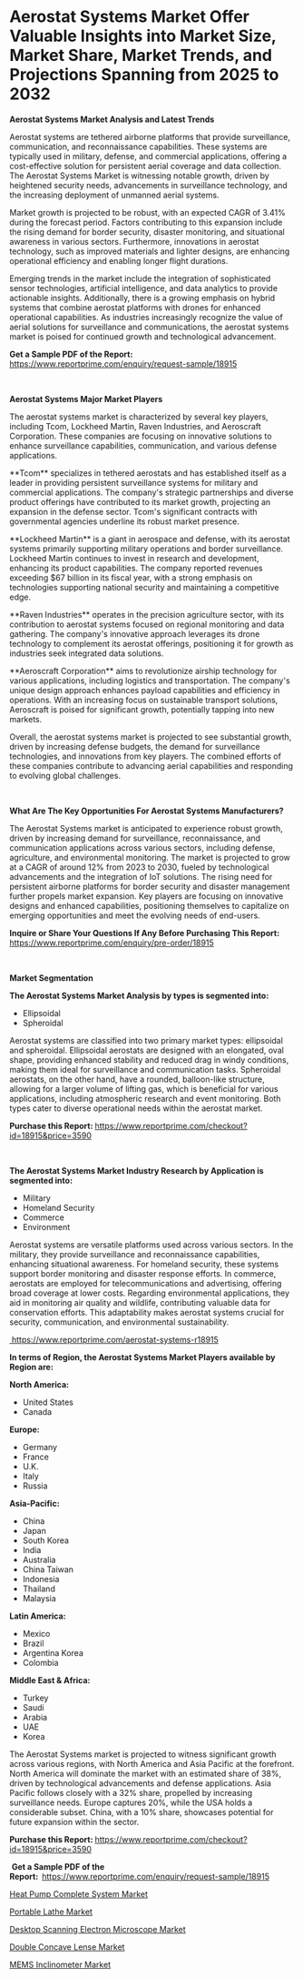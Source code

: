 <p><h1>Aerostat Systems Market Offer Valuable Insights into Market Size, Market Share, Market Trends, and Projections Spanning from 2025 to 2032</h1></p><p><strong>Aerostat Systems Market Analysis and Latest Trends</strong></p>
<p><p>Aerostat systems are tethered airborne platforms that provide surveillance, communication, and reconnaissance capabilities. These systems are typically used in military, defense, and commercial applications, offering a cost-effective solution for persistent aerial coverage and data collection. The Aerostat Systems Market is witnessing notable growth, driven by heightened security needs, advancements in surveillance technology, and the increasing deployment of unmanned aerial systems.</p><p>Market growth is projected to be robust, with an expected CAGR of 3.41% during the forecast period. Factors contributing to this expansion include the rising demand for border security, disaster monitoring, and situational awareness in various sectors. Furthermore, innovations in aerostat technology, such as improved materials and lighter designs, are enhancing operational efficiency and enabling longer flight durations.</p><p>Emerging trends in the market include the integration of sophisticated sensor technologies, artificial intelligence, and data analytics to provide actionable insights. Additionally, there is a growing emphasis on hybrid systems that combine aerostat platforms with drones for enhanced operational capabilities. As industries increasingly recognize the value of aerial solutions for surveillance and communications, the aerostat systems market is poised for continued growth and technological advancement.</p></p>
<p><strong>Get a Sample PDF of the Report:&nbsp;</strong> <a href="https://www.reportprime.com/enquiry/request-sample/18915?utm_campaign=28&utm_medium=2&utm_source=Github&utm_content=ia&utm_term=19032025&utm_id=aerostat-systems">https://www.reportprime.com/enquiry/request-sample/18915</a></p>
<p>&nbsp;</p>
<p><strong>Aerostat Systems Major Market Players</strong></p>
<p><p>The aerostat systems market is characterized by several key players, including Tcom, Lockheed Martin, Raven Industries, and Aeroscraft Corporation. These companies are focusing on innovative solutions to enhance surveillance capabilities, communication, and various defense applications.</p><p>**Tcom** specializes in tethered aerostats and has established itself as a leader in providing persistent surveillance systems for military and commercial applications. The company's strategic partnerships and diverse product offerings have contributed to its market growth, projecting an expansion in the defense sector. Tcom's significant contracts with governmental agencies underline its robust market presence.</p><p>**Lockheed Martin** is a giant in aerospace and defense, with its aerostat systems primarily supporting military operations and border surveillance. Lockheed Martin continues to invest in research and development, enhancing its product capabilities. The company reported revenues exceeding $67 billion in its fiscal year, with a strong emphasis on technologies supporting national security and maintaining a competitive edge.</p><p>**Raven Industries** operates in the precision agriculture sector, with its contribution to aerostat systems focused on regional monitoring and data gathering. The company's innovative approach leverages its drone technology to complement its aerostat offerings, positioning it for growth as industries seek integrated data solutions.</p><p>**Aeroscraft Corporation** aims to revolutionize airship technology for various applications, including logistics and transportation. The company's unique design approach enhances payload capabilities and efficiency in operations. With an increasing focus on sustainable transport solutions, Aeroscraft is poised for significant growth, potentially tapping into new markets.</p><p>Overall, the aerostat systems market is projected to see substantial growth, driven by increasing defense budgets, the demand for surveillance technologies, and innovations from key players. The combined efforts of these companies contribute to advancing aerial capabilities and responding to evolving global challenges.</p></p>
<p>&nbsp;</p>
<p><strong>What Are The Key Opportunities For Aerostat Systems Manufacturers?</strong></p>
<p><p>The Aerostat Systems market is anticipated to experience robust growth, driven by increasing demand for surveillance, reconnaissance, and communication applications across various sectors, including defense, agriculture, and environmental monitoring. The market is projected to grow at a CAGR of around 12% from 2023 to 2030, fueled by technological advancements and the integration of IoT solutions. The rising need for persistent airborne platforms for border security and disaster management further propels market expansion. Key players are focusing on innovative designs and enhanced capabilities, positioning themselves to capitalize on emerging opportunities and meet the evolving needs of end-users.</p></p>
<p><strong>Inquire or Share Your Questions If Any Before Purchasing This Report:</strong> <a href="https://www.reportprime.com/enquiry/pre-order/18915?utm_campaign=28&utm_medium=2&utm_source=Github&utm_content=ia&utm_term=19032025&utm_id=aerostat-systems">https://www.reportprime.com/enquiry/pre-order/18915</a></p>
<p>&nbsp;</p>
<p><strong>Market Segmentation</strong></p>
<p><strong>The Aerostat Systems Market Analysis by types is segmented into:</strong></p>
<p><ul><li>Ellipsoidal</li><li>Spheroidal</li></ul></p>
<p><p>Aerostat systems are classified into two primary market types: ellipsoidal and spheroidal. Ellipsoidal aerostats are designed with an elongated, oval shape, providing enhanced stability and reduced drag in windy conditions, making them ideal for surveillance and communication tasks. Spheroidal aerostats, on the other hand, have a rounded, balloon-like structure, allowing for a larger volume of lifting gas, which is beneficial for various applications, including atmospheric research and event monitoring. Both types cater to diverse operational needs within the aerostat market.</p></p>
<p><strong>Purchase this Report:&nbsp;</strong><a href="https://www.reportprime.com/checkout?id=18915&price=3590&utm_campaign=28&utm_medium=2&utm_source=Github&utm_content=ia&utm_term=19032025&utm_id=aerostat-systems">https://www.reportprime.com/checkout?id=18915&price=3590</a></p>
<p>&nbsp;</p>
<p><strong>The Aerostat Systems Market Industry Research by Application is segmented into:</strong></p>
<p><ul><li>Military</li><li>Homeland Security</li><li>Commerce</li><li>Environment</li></ul></p>
<p><p>Aerostat systems are versatile platforms used across various sectors. In the military, they provide surveillance and reconnaissance capabilities, enhancing situational awareness. For homeland security, these systems support border monitoring and disaster response efforts. In commerce, aerostats are employed for telecommunications and advertising, offering broad coverage at lower costs. Regarding environmental applications, they aid in monitoring air quality and wildlife, contributing valuable data for conservation efforts. This adaptability makes aerostat systems crucial for security, communication, and environmental sustainability.</p></p>
<p><a href="https://www.reportprime.com/aerostat-systems-r18915?utm_campaign=28&utm_medium=2&utm_source=Github&utm_content=ia&utm_term=19032025&utm_id=aerostat-systems">&nbsp;https://www.reportprime.com/aerostat-systems-r18915</a></p>
<p><strong>In terms of Region, the Aerostat Systems Market Players available by Region are:</strong></p>
<p>
    <p> <strong> North America: </strong>
        <ul>
            <li>United States</li>
            <li>Canada</li>
        </ul>
        </p> 
    <p> <strong> Europe: </strong>
        <ul>
            <li>Germany</li>
            <li>France</li>
            <li>U.K.</li>
            <li>Italy</li>
            <li>Russia</li>
        </ul>
        </p> 
    <p> <strong> Asia-Pacific: </strong>
        <ul>
            <li>China</li>
            <li>Japan</li>
            <li>South Korea</li>
            <li>India</li>
            <li>Australia</li>
            <li>China Taiwan</li>
            <li>Indonesia</li>
            <li>Thailand</li>
            <li>Malaysia</li>
        </ul>
        </p> 
    <p> <strong> Latin America: </strong>
        <ul>
            <li>Mexico</li>
            <li>Brazil</li>
            <li>Argentina Korea</li>
            <li>Colombia</li>
        </ul>
        </p> 
    <p> <strong> Middle East & Africa: </strong>
        <ul>
            <li>Turkey</li>
            <li>Saudi</li>
            <li>Arabia</li>
            <li>UAE</li>
            <li>Korea</li>
        </ul>
    </p>
    </p>
<p><p>The Aerostat Systems market is projected to witness significant growth across various regions, with North America and Asia Pacific at the forefront. North America will dominate the market with an estimated share of 38%, driven by technological advancements and defense applications. Asia Pacific follows closely with a 32% share, propelled by increasing surveillance needs. Europe captures 20%, while the USA holds a considerable subset. China, with a 10% share, showcases potential for future expansion within the sector.</p></p>
<p><strong>Purchase this Report: </strong><a href="https://www.reportprime.com/checkout?id=18915&price=3590&utm_campaign=28&utm_medium=2&utm_source=Github&utm_content=ia&utm_term=19032025&utm_id=aerostat-systems">https://www.reportprime.com/checkout?id=18915&price=3590</a></p>
<p>&nbsp;<strong>Get a Sample PDF of the Report:&nbsp;&nbsp;</strong><a href="https://www.reportprime.com/enquiry/request-sample/18915?utm_campaign=28&utm_medium=2&utm_source=Github&utm_content=ia&utm_term=19032025&utm_id=aerostat-systems">https://www.reportprime.com/enquiry/request-sample/18915</a></p>
<p><strong></strong></p>
<p><p><a href="https://github.com/neiridionna/Market-Research-Report-List-1/blob/main/heat-pump-complete-system-market.md?utm_campaign=28&utm_medium=2&utm_source=Github&utm_content=ia&utm_term=19032025&utm_id=aerostat-systems">Heat Pump Complete System Market</a></p><p><a href="https://github.com/anggigpps/Market-Research-Report-List-1/blob/main/portable-lathe-market.md?utm_campaign=28&utm_medium=2&utm_source=Github&utm_content=ia&utm_term=19032025&utm_id=aerostat-systems">Portable Lathe Market</a></p><p><a href="https://github.com/oeungcolesh0/Market-Research-Report-List-1/blob/main/desktop-scanning-electron-microscope-market.md?utm_campaign=28&utm_medium=2&utm_source=Github&utm_content=ia&utm_term=19032025&utm_id=aerostat-systems">Desktop Scanning Electron Microscope Market</a></p><p><a href="https://github.com/chaiszepkadk/Market-Research-Report-List-1/blob/main/double-concave-lense-market.md?utm_campaign=28&utm_medium=2&utm_source=Github&utm_content=ia&utm_term=19032025&utm_id=aerostat-systems">Double Concave Lense Market</a></p><p><a href="https://github.com/sharphadan/Market-Research-Report-List-1/blob/main/mems-inclinometer-market.md?utm_campaign=28&utm_medium=2&utm_source=Github&utm_content=ia&utm_term=19032025&utm_id=aerostat-systems">MEMS Inclinometer Market</a></p></p>